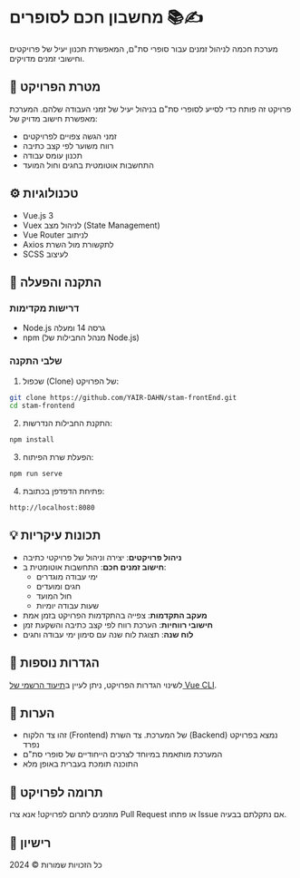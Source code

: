 # מחשבון חכם לסופרים 📚✍️

מערכת חכמה לניהול זמנים עבור סופרי סת"ם, המאפשרת תכנון יעיל של פרויקטים וחישובי זמנים מדויקים.

## 🎯 מטרת הפרויקט

פרויקט זה פותח כדי לסייע לסופרי סת"ם בניהול יעיל של זמני העבודה שלהם. המערכת מאפשרת חישוב מדויק של:
- זמני הגשה צפויים לפרויקטים
- רווח משוער לפי קצב כתיבה
- תכנון עומס עבודה
- התחשבות אוטומטית בחגים וחול המועד

## ⚙️ טכנולוגיות

- Vue.js 3
- Vuex לניהול מצב (State Management)
- Vue Router לניתוב
- Axios לתקשורת מול השרת
- SCSS לעיצוב

## 🚀 התקנה והפעלה

### דרישות מקדימות
- Node.js גרסה 14 ומעלה
- npm (מנהל החבילות של Node.js)

### שלבי התקנה

1. שכפול (Clone) של הפרויקט:

```bash
git clone https://github.com/YAIR-DAHN/stam-frontEnd.git
cd stam-frontend
```

2. התקנת החבילות הנדרשות:
```bash
npm install
```

3. הפעלת שרת הפיתוח:
```bash
npm run serve
```

4. פתיחת הדפדפן בכתובת:
```
http://localhost:8080
```

## 💡 תכונות עיקריות

- **ניהול פרויקטים**: יצירה וניהול של פרויקטי כתיבה
- **חישוב זמנים חכם**: התחשבות אוטומטית ב:
  - ימי עבודה מוגדרים
  - חגים ומועדים
  - חול המועד
  - שעות עבודה יומיות
- **מעקב התקדמות**: צפייה בהתקדמות הפרויקט בזמן אמת
- **חישובי רווחיות**: הערכת רווח לפי קצב כתיבה והשקעת זמן
- **לוח שנה**: תצוגת לוח שנה עם סימון ימי עבודה וחגים

## 🔧 הגדרות נוספות

לשינוי הגדרות הפרויקט, ניתן לעיין ב[תיעוד הרשמי של Vue CLI](https://cli.vuejs.org/config/).

## 📝 הערות

- זהו צד הלקוח (Frontend) של המערכת. צד השרת (Backend) נמצא בפרויקט נפרד
- המערכת מותאמת במיוחד לצרכים הייחודיים של סופרי סת"ם
- התוכנה תומכת בעברית באופן מלא

## 👥 תרומה לפרויקט

מוזמנים לתרום לפרויקט! אנא צרו Pull Request או פתחו Issue אם נתקלתם בבעיה.

## 📄 רישיון

כל הזכויות שמורות © 2024
